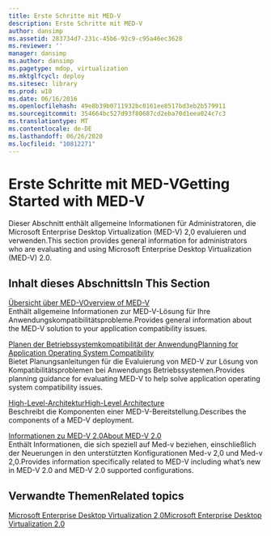 ```yaml
---
title: Erste Schritte mit MED-V
description: Erste Schritte mit MED-V
author: dansimp
ms.assetid: 283734d7-231c-45b6-92c9-c95a46ec3628
ms.reviewer: ''
manager: dansimp
ms.author: dansimp
ms.pagetype: mdop, virtualization
ms.mktglfcycl: deploy
ms.sitesec: library
ms.prod: w10
ms.date: 06/16/2016
ms.openlocfilehash: 49e8b39b0711932bc0161ee8517bd3eb2b579911
ms.sourcegitcommit: 354664bc527d93f80687cd2eba70d1eea024c7c3
ms.translationtype: MT
ms.contentlocale: de-DE
ms.lasthandoff: 06/26/2020
ms.locfileid: "10812271"
---
```

# <span data-ttu-id="dd0c6-103">Erste Schritte mit MED-V</span><span class="sxs-lookup"><span data-stu-id="dd0c6-103">Getting Started with MED-V</span></span>


<span data-ttu-id="dd0c6-104">Dieser Abschnitt enthält allgemeine Informationen für Administratoren, die Microsoft Enterprise Desktop Virtualization (MED-V) 2,0 evaluieren und verwenden.</span><span class="sxs-lookup"><span data-stu-id="dd0c6-104">This section provides general information for administrators who are evaluating and using Microsoft Enterprise Desktop Virtualization (MED-V) 2.0.</span></span>

## <span data-ttu-id="dd0c6-105">Inhalt dieses Abschnitts</span><span class="sxs-lookup"><span data-stu-id="dd0c6-105">In This Section</span></span>


<a href="" id="overview-of-med-v"></a>[<span data-ttu-id="dd0c6-106">Übersicht über MED-V</span><span class="sxs-lookup"><span data-stu-id="dd0c6-106">Overview of MED-V</span></span>](overview-of-med-vmedv2.md)  
<span data-ttu-id="dd0c6-107">Enthält allgemeine Informationen zur MED-V-Lösung für Ihre Anwendungskompatibilitätsprobleme.</span><span class="sxs-lookup"><span data-stu-id="dd0c6-107">Provides general information about the MED-V solution to your application compatibility issues.</span></span>

<a href="" id="planning-for-application-operating-system-compatibility"></a>[<span data-ttu-id="dd0c6-108">Planen der Betriebssystemkompatibilität der Anwendung</span><span class="sxs-lookup"><span data-stu-id="dd0c6-108">Planning for Application Operating System Compatibility</span></span>](planning-for-application-operating-system-compatibility.md)  
<span data-ttu-id="dd0c6-109">Bietet Planungsanleitungen für die Evaluierung von MED-V zur Lösung von Kompatibilitätsproblemen bei Anwendungs Betriebssystemen.</span><span class="sxs-lookup"><span data-stu-id="dd0c6-109">Provides planning guidance for evaluating MED-V to help solve application operating system compatibility issues.</span></span>

<a href="" id="high-level-architecture"></a>[<span data-ttu-id="dd0c6-110">High-Level-Architektur</span><span class="sxs-lookup"><span data-stu-id="dd0c6-110">High-Level Architecture</span></span>](high-level-architecturemedv2.md)  
<span data-ttu-id="dd0c6-111">Beschreibt die Komponenten einer MED-V-Bereitstellung.</span><span class="sxs-lookup"><span data-stu-id="dd0c6-111">Describes the components of a MED-V deployment.</span></span>

<a href="" id="about-med-v-2-0"></a>[<span data-ttu-id="dd0c6-112">Informationen zu MED-V 2.0</span><span class="sxs-lookup"><span data-stu-id="dd0c6-112">About MED-V 2.0</span></span>](about-med-v-20.md)  
<span data-ttu-id="dd0c6-113">Enthält Informationen, die sich speziell auf Med-v beziehen, einschließlich der Neuerungen in den unterstützten Konfigurationen Med-v 2,0 und Med-v 2,0.</span><span class="sxs-lookup"><span data-stu-id="dd0c6-113">Provides information specifically related to MED-V including what’s new in MED-V 2.0 and MED-V 2.0 supported configurations.</span></span>

## <span data-ttu-id="dd0c6-114">Verwandte Themen</span><span class="sxs-lookup"><span data-stu-id="dd0c6-114">Related topics</span></span>


[<span data-ttu-id="dd0c6-115">Microsoft Enterprise Desktop Virtualization 2,0</span><span class="sxs-lookup"><span data-stu-id="dd0c6-115">Microsoft Enterprise Desktop Virtualization 2.0</span></span>](index.md)

 

 





